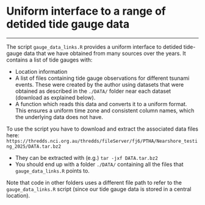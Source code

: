 # Uniform interface to a range of detided tide gauge data
---------------------------------------------------------

The script `gauge_data_links.R` provides a uniform interface to detided tide-gauge data that we have obtained from many sources over the years. It contains a list of tide gauges with:
* Location information
* A list of files containing tide gauge observations for different tsunami events. These were created by the author using datasets that were obtained as described in the `./DATA/` folder near each dataset (download as explained below).
* A function which reads this data and converts it to a uniform format. This ensures a uniform time zone and consistent column names, which the underlying data does not have.

To use the script you have to download and extract the associated data files here: `https://thredds.nci.org.au/thredds/fileServer/fj6/PTHA/Nearshore_testing_2025/DATA.tar.bz2`
* They can be extracted with (e.g.) `tar -jxf DATA.tar.bz2`
* You should end up with a folder `./DATA/` containing all the files that `gauge_data_links.R` points to.

Note that code in other folders uses a different file path to refer to the `gauge_data_links.R` script (since our tide gauge data is stored in a central location). 
